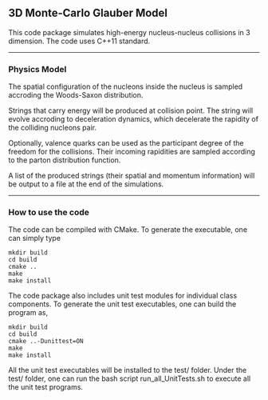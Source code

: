 ## 3D Monte-Carlo Glauber Model

This code package simulates high-energy nucleus-nucleus collisions in 3 dimension. The code uses C++11 standard. 

---

### Physics Model

The spatial configuration of the nucleons inside the nucleus is sampled accroding the Woods-Saxon distribution. 

Strings that carry energy will be produced at collision point. The string will evolve accroding to deceleration dynamics, which decelerate the rapidity of the colliding nucleons pair. 

Optionally, valence quarks can be used as the participant degree of the freedom for the collisions. Their incoming rapidities are sampled according to the parton distribution function.

A list of the produced strings (their spatial and momentum information) will be output to a file at the end of the simulations. 

---

### How to use the code

The code can be compiled with CMake. To generate the executable, one can simply type

	mkdir build
	cd build
	cmake ..
	make
	make install

The code package also includes unit test modules for individual class components. To generate the unit test executables, one can build the program as,
	
	mkdir build
	cd build
	cmake ..-Dunittest=ON
	make
	make install

All the unit test executables will be installed to the test/ folder. Under the test/ folder, one can run the bash script run\_all\_UnitTests.sh to execute all the unit test programs.


